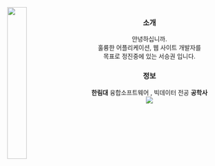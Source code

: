 <img align="left" style="width:30%;" src="https://www.notion.so/image/https%3A%2F%2Fprod-files-secure.s3.us-west-2.amazonaws.com%2Ff02911ff-a5c6-4c9a-ae3e-63ed719e4cfe%2F01518b7d-a1d3-4e4a-8013-0702d2cca8e1%2F%25ED%258F%25AC%25ED%2594%258C%25ED%2594%258C%25ED%2595%2584.png?table=block&id=9a8f9bd0-2e1e-4cd3-a06d-856ea6857d78&spaceId=f02911ff-a5c6-4c9a-ae3e-63ed719e4cfe&width=1180&userId=fc7411bc-598e-431d-b643-0d71559a3db0&cache=v2"/>

<div align="center">

### 소개
안녕하십니까.<br>훌륭한 어플리케이션, 웹 사이트 개발자를<br>목표로 정진중에 있는 서승권 입니다.
### 정보
<b>한림대</b> 융합소프트웨어 , 빅데이터 전공 <b>공학사</b><br>
<a href="https://chivalrous-saffron-326.notion.site/RESUME-b08978d8a93145c6a2c721a510845762?pvs=4" target="_blank">
    <img src="https://img.shields.io/badge/BIO-E6E6E6?style=for-the-badge&logo=Bun&logoColor=gray" />
</a>


</div>


<br><br>

<div align="center">


